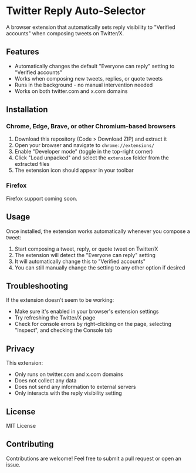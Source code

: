 # Twitter Reply Auto-Selector

A browser extension that automatically sets reply visibility to "Verified accounts" when composing tweets on Twitter/X.

## Features

- Automatically changes the default "Everyone can reply" setting to "Verified accounts"
- Works when composing new tweets, replies, or quote tweets
- Runs in the background - no manual intervention needed
- Works on both twitter.com and x.com domains

## Installation

### Chrome, Edge, Brave, or other Chromium-based browsers

1. Download this repository (Code > Download ZIP) and extract it
2. Open your browser and navigate to `chrome://extensions/`
3. Enable "Developer mode" (toggle in the top-right corner)
4. Click "Load unpacked" and select the `extension` folder from the extracted files
5. The extension icon should appear in your toolbar

### Firefox

Firefox support coming soon.

## Usage

Once installed, the extension works automatically whenever you compose a tweet:

1. Start composing a tweet, reply, or quote tweet on Twitter/X
2. The extension will detect the "Everyone can reply" setting
3. It will automatically change this to "Verified accounts"
4. You can still manually change the setting to any other option if desired

## Troubleshooting

If the extension doesn't seem to be working:

- Make sure it's enabled in your browser's extension settings
- Try refreshing the Twitter/X page
- Check for console errors by right-clicking on the page, selecting "Inspect", and checking the Console tab

## Privacy

This extension:
- Only runs on twitter.com and x.com domains
- Does not collect any data
- Does not send any information to external servers
- Only interacts with the reply visibility setting

## License

MIT License

## Contributing

Contributions are welcome! Feel free to submit a pull request or open an issue.